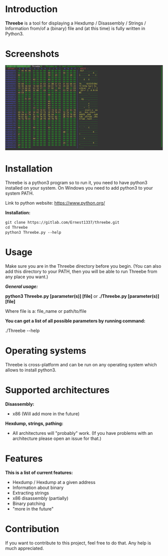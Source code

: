 # **Introduction**

**Threebe** is a tool for displaying a Hexdump / Disassembly / Strings / Information from/of a (binary) file and (at this time) is fully written in Python3.

# **Screenshots**

![](https://raw.githubusercontent.com/Ernest1338/test_threebe1/master/threebe.png)

# **Installation**

Threebe is a python3 program so to run it, you need to have python3 installed on your system.
On Windows you need to add python3 to your system PATH.

Link to python website: https://www.python.org/

**Installation:**
```
git clone https://gitlab.com/Ernest1337/threebe.git
cd Threebe
python3 Threebe.py --help
```

# **Usage**

Make sure you are in the Threebe directory before you begin. (You can also add this directory to your PATH, then you will be able to run Threebe from any place you want.)

***General usage:***

**python3 Threebe.py [parameter(s)] [file]**   or   **./Threebe.py [parameter(s)] [file]**

Where file is a: file_name or path/to/file


**You can get a list of all possible parameters by running command:**

./Threebe --help

# **Operating systems**

Threebe is cross-platform and can be run on any operating system which allows to install python3.

# **Supported architectures**

**Disassembly:**
- x86
(Will add more in the future)

**Hexdump, strings, pathing:**
- All architectures will "probably" work. (If you have problems with an architecture please open an issue for that.)

# **Features**

**This is a list of current features:**
* Hexdump / Hexdump at a given address
* Information about binary
* Extracting strings
* x86 disassembly (partially)
* Binary patching
* "more in the future"

# **Contribution**

If you want to contribute to this project, feel free to do that.
Any help is much appreciated.